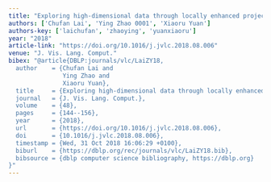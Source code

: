 ```yaml
---
title: "Exploring high-dimensional data through locally enhanced projections"
authors: ['Chufan Lai', 'Ying Zhao 0001', 'Xiaoru Yuan']
authors-key: ['laichufan', 'zhaoying', 'yuanxiaoru']
year: "2018"
article-link: "https://doi.org/10.1016/j.jvlc.2018.08.006"
venue: "J. Vis. Lang. Comput."
bibex: "@article{DBLP:journals/vlc/LaiZY18,
  author    = {Chufan Lai and
               Ying Zhao and
               Xiaoru Yuan},
  title     = {Exploring high-dimensional data through locally enhanced projections},
  journal   = {J. Vis. Lang. Comput.},
  volume    = {48},
  pages     = {144--156},
  year      = {2018},
  url       = {https://doi.org/10.1016/j.jvlc.2018.08.006},
  doi       = {10.1016/j.jvlc.2018.08.006},
  timestamp = {Wed, 31 Oct 2018 16:06:29 +0100},
  biburl    = {https://dblp.org/rec/journals/vlc/LaiZY18.bib},
  bibsource = {dblp computer science bibliography, https://dblp.org}
}"
---
```

